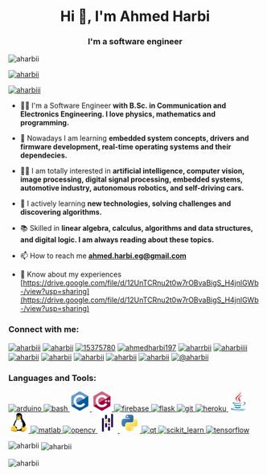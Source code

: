 <h1 align="center">Hi 👋, I'm Ahmed Harbi</h1>
<h3 align="center">I'm a software engineer</h3>

<p align="left"> <img src="https://komarev.com/ghpvc/?username=aharbii&label=Profile%20views&color=0e75b6&style=flat" alt="aharbii" /> </p>

<p align="left"> <a href="https://github.com/ryo-ma/github-profile-trophy"><img src="https://github-profile-trophy.vercel.app/?username=aharbii" alt="aharbii" /></a> </p>

<p align="left"> <a href="https://twitter.com/aharbiii" target="blank"><img src="https://img.shields.io/twitter/follow/aharbiii?logo=twitter&style=for-the-badge" alt="aharbiii" /></a> </p>

- 👨‍🎓 I'm a Software Engineer **with B.Sc. in Communication and Electronics Engineering. I love physics, mathematics and programming.**

- 🌱 Nowadays I am learning **embedded system concepts, drivers and firmware development, real-time operating systems and their dependecies.**

- 👨‍💻 I am totally interested in **artificial intelligence, computer vision, image processing, digital signal processing, embedded systems, automotive industry, autonomous robotics, and self-driving cars.**

- 🚀 I actively learning **new technologies, solving challenges and discovering algorithms.**

- 📚 Skilled in **linear algebra, calculus, algorithms and data structures, and digital logic. I am always reading about these topics.**

- 📫 How to reach me **ahmed.harbi.eg@gmail.com**

- 📄 Know about my experiences [https://drive.google.com/file/d/12UnTCRnu2t0w7rOBvaBigS_H4jnlGWb-/view?usp=sharing](https://drive.google.com/file/d/12UnTCRnu2t0w7rOBvaBigS_H4jnlGWb-/view?usp=sharing)

<h3 align="left">Connect with me:</h3>
<p align="left">
<a href="https://twitter.com/aharbiii" target="blank"><img align="center" src="https://raw.githubusercontent.com/rahuldkjain/github-profile-readme-generator/master/src/images/icons/Social/twitter.svg" alt="aharbiii" height="30" width="40" /></a>
<a href="https://linkedin.com/in/aharbii" target="blank"><img align="center" src="https://raw.githubusercontent.com/rahuldkjain/github-profile-readme-generator/master/src/images/icons/Social/linked-in-alt.svg" alt="aharbii" height="30" width="40" /></a>
<a href="https://stackoverflow.com/users/15375780" target="blank"><img align="center" src="https://raw.githubusercontent.com/rahuldkjain/github-profile-readme-generator/master/src/images/icons/Social/stack-overflow.svg" alt="15375780" height="30" width="40" /></a>
<a href="https://kaggle.com/ahmedharbi197" target="blank"><img align="center" src="https://raw.githubusercontent.com/rahuldkjain/github-profile-readme-generator/master/src/images/icons/Social/kaggle.svg" alt="ahmedharbi197" height="30" width="40" /></a>
<a href="https://fb.com/aharrbii" target="blank"><img align="center" src="https://raw.githubusercontent.com/rahuldkjain/github-profile-readme-generator/master/src/images/icons/Social/facebook.svg" alt="aharrbii" height="30" width="40" /></a>
<a href="https://instagram.com/aharbiiii" target="blank"><img align="center" src="https://raw.githubusercontent.com/rahuldkjain/github-profile-readme-generator/master/src/images/icons/Social/instagram.svg" alt="aharbiiii" height="30" width="40" /></a>
<a href="https://www.behance.net/aharbii" target="blank"><img align="center" src="https://raw.githubusercontent.com/rahuldkjain/github-profile-readme-generator/master/src/images/icons/Social/behance.svg" alt="aharbii" height="30" width="40" /></a>
<a href="https://www.codechef.com/users/aharbii" target="blank"><img align="center" src="https://cdn.jsdelivr.net/npm/simple-icons@3.1.0/icons/codechef.svg" alt="aharbii" height="30" width="40" /></a>
<a href="https://www.hackerrank.com/aharbii" target="blank"><img align="center" src="https://raw.githubusercontent.com/rahuldkjain/github-profile-readme-generator/master/src/images/icons/Social/hackerrank.svg" alt="aharbii" height="30" width="40" /></a>
<a href="https://codeforces.com/profile/aharbii" target="blank"><img align="center" src="https://raw.githubusercontent.com/rahuldkjain/github-profile-readme-generator/master/src/images/icons/Social/codeforces.svg" alt="aharbii" height="30" width="40" /></a>
<a href="https://www.leetcode.com/aharbii" target="blank"><img align="center" src="https://raw.githubusercontent.com/rahuldkjain/github-profile-readme-generator/master/src/images/icons/Social/leet-code.svg" alt="aharbii" height="30" width="40" /></a>
<a href="https://www.hackerearth.com/@aharbii" target="blank"><img align="center" src="https://raw.githubusercontent.com/rahuldkjain/github-profile-readme-generator/master/src/images/icons/Social/hackerearth.svg" alt="@aharbii" height="30" width="40" /></a>
</p>

<h3 align="left">Languages and Tools:</h3>
<p align="left"> <a href="https://www.arduino.cc/" target="_blank" rel="noreferrer"> <img src="https://cdn.worldvectorlogo.com/logos/arduino-1.svg" alt="arduino" width="40" height="40"/> </a> <a href="https://www.gnu.org/software/bash/" target="_blank" rel="noreferrer"> <img src="https://www.vectorlogo.zone/logos/gnu_bash/gnu_bash-icon.svg" alt="bash" width="40" height="40"/> </a> <a href="https://www.cprogramming.com/" target="_blank" rel="noreferrer"> <img src="https://raw.githubusercontent.com/devicons/devicon/master/icons/c/c-original.svg" alt="c" width="40" height="40"/> </a> <a href="https://www.w3schools.com/cpp/" target="_blank" rel="noreferrer"> <img src="https://raw.githubusercontent.com/devicons/devicon/master/icons/cplusplus/cplusplus-original.svg" alt="cplusplus" width="40" height="40"/> </a> <a href="https://firebase.google.com/" target="_blank" rel="noreferrer"> <img src="https://www.vectorlogo.zone/logos/firebase/firebase-icon.svg" alt="firebase" width="40" height="40"/> </a> <a href="https://flask.palletsprojects.com/" target="_blank" rel="noreferrer"> <img src="https://www.vectorlogo.zone/logos/pocoo_flask/pocoo_flask-icon.svg" alt="flask" width="40" height="40"/> </a> <a href="https://git-scm.com/" target="_blank" rel="noreferrer"> <img src="https://www.vectorlogo.zone/logos/git-scm/git-scm-icon.svg" alt="git" width="40" height="40"/> </a> <a href="https://heroku.com" target="_blank" rel="noreferrer"> <img src="https://www.vectorlogo.zone/logos/heroku/heroku-icon.svg" alt="heroku" width="40" height="40"/> </a> <a href="https://www.java.com" target="_blank" rel="noreferrer"> <img src="https://raw.githubusercontent.com/devicons/devicon/master/icons/java/java-original.svg" alt="java" width="40" height="40"/> </a> <a href="https://www.linux.org/" target="_blank" rel="noreferrer"> <img src="https://raw.githubusercontent.com/devicons/devicon/master/icons/linux/linux-original.svg" alt="linux" width="40" height="40"/> </a> <a href="https://www.mathworks.com/" target="_blank" rel="noreferrer"> <img src="https://upload.wikimedia.org/wikipedia/commons/2/21/Matlab_Logo.png" alt="matlab" width="40" height="40"/> </a> <a href="https://opencv.org/" target="_blank" rel="noreferrer"> <img src="https://www.vectorlogo.zone/logos/opencv/opencv-icon.svg" alt="opencv" width="40" height="40"/> </a> <a href="https://pandas.pydata.org/" target="_blank" rel="noreferrer"> <img src="https://raw.githubusercontent.com/devicons/devicon/2ae2a900d2f041da66e950e4d48052658d850630/icons/pandas/pandas-original.svg" alt="pandas" width="40" height="40"/> </a> <a href="https://www.python.org" target="_blank" rel="noreferrer"> <img src="https://raw.githubusercontent.com/devicons/devicon/master/icons/python/python-original.svg" alt="python" width="40" height="40"/> </a> <a href="https://www.qt.io/" target="_blank" rel="noreferrer"> <img src="https://upload.wikimedia.org/wikipedia/commons/0/0b/Qt_logo_2016.svg" alt="qt" width="40" height="40"/> </a> <a href="https://scikit-learn.org/" target="_blank" rel="noreferrer"> <img src="https://upload.wikimedia.org/wikipedia/commons/0/05/Scikit_learn_logo_small.svg" alt="scikit_learn" width="40" height="40"/> </a> <a href="https://www.tensorflow.org" target="_blank" rel="noreferrer"> <img src="https://www.vectorlogo.zone/logos/tensorflow/tensorflow-icon.svg" alt="tensorflow" width="40" height="40"/> </a> </p>

<p><img align="left" src="https://github-readme-stats.vercel.app/api/top-langs?username=aharbii&show_icons=true&locale=en&layout=compact" alt="aharbii" /></p>

<p>&nbsp;<img align="center" src="https://github-readme-stats.vercel.app/api?username=aharbii&show_icons=true&locale=en" alt="aharbii" /></p>

<p><img align="center" src="https://github-readme-streak-stats.herokuapp.com/?user=aharbii&" alt="aharbii" /></p>
